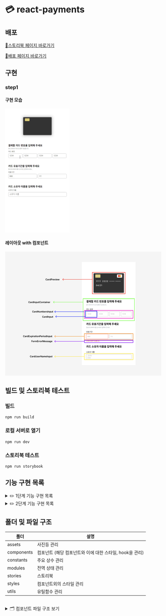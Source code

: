# 💳 react-payments

## 배포

[🌟스토리북 페이지 바로가기](https://6620c65c99e8a4a3cde004a4-jvtkbiynax.chromatic.com/)

[🌟배포 페이지 바로가기](https://badahertz52.github.io/react-payments/dist/)

## 구현

### step1

#### 구현 모습

<img  src="./readmeImages/step1.gif" height="400px" alt="step1 구현 모습"/>

#### 레이아웃 with 컴포넌트

<img src="./readmeImages/step1_layout.png"  height="400px"  alt="step1 레이아웃">

## 빌드 및 스토리북 테스트

### 빌드

```dash
npm run build
```

### 로컬 서버로 열기

```dash
npm run dev
```

### 스토리북 테스트

```dash
npm run storybook
```

## 기능 구현 목록

 <details>
  <summary> ✏️ 1단계 기능 구현 목록</summary>
  <div markdown="1">

### 카드 번호

- [x] 입력란에 카드 번호 입력
- [x] 입력값에 대한 유효성 검사
  - 유효성 검사
    - 16자리 (하나의 input에 4개의 숫자)
    - type: 0-9 정수
- [x] 유효성 검사 fail 시, 오류 메세지 보여줌
- [x] 유효성 검사 통과 시 카드 구별
  - 4로 시작 visa, 51~55로 시작하면 마스터카드, 그 외는 기타
- [x] 카드 상태 업데이트

### 유효기간

- [x] 입력란에 월/연도 번호 입력
- [x] 입력란에 대한 유효성 검사
  - 유효성 검사
    - 월에 대한 입력값: 01-12
    - 연도에 대한 입력값: 정수 2자리
    - 사용 가능한 카드 유효 기간 : 이번달부터 인것만 유효하게
- [x] 유효성 검사 fail 시, 오류 메세지 보여줌
- [x] 유효성 검사 통과 시 카드 상태 업데이트

### 소유자 이름

- [x] 입력란에 이름 입력
- [x] 입력란에 대한 유효성 검사
  - 유효성 검사
    - 영어 소문자/대문자, 공백
    - 최소 1자 최대 100자
- [x] 유효성 검사 fail 시, 오류 메세지 보여줌
- [x] 유효성 통과 시, 소문자는 대문자로 변경 후 카드 상태 업데이트
  </div>
</details>

<details>
  <summary> ✏️ 2단계 기능 구현 목록</summary>
  <div markdown="1">

### 카드 선택

- [] 카드사 선택 :카드 회사에 따라 카드 색, 정보 변경
- [] 카드 정보 필드 동적 구현: 카드 정보 입력 과정에 따라 컴포넌트 순차적으로 보여주기

### cvg 번호 입력

- [] 카드 뒷면 보여주기
- [] 숫자만 입력,
- [] 유효하지 않으면 오류 메세지 보여주기

### 폼

- [] 카드 정보가 유효하면 (submit ) 확인 버튼 활성화 (감추기)
- [] 사용자가 카드 정보 수정 시, 오류가 나면 submit 버튼 감추기

### 카드 등록 완료 및 네비게이션

- [] react-router 사용
- [] 등록 시 카드 등록 완료 페이지로 이동
- [] 카드 번호, 카드사 포함되 메세지
- [] 확인 버튼 클릭 시 다시 폼으로 이동

  </div>
</details>

## 폴더 및 파일 구조

| 폴더       | 설명                                                     |
| ---------- | -------------------------------------------------------- |
| assets     | 사진등 관리                                              |
| components | 컴포넌트 (해당 컴포넌트와 이에 대한 스타일, hook을 관리) |
| constants  | 주요 상수 관리                                           |
| modules    | 전역 상태 관리                                           |
| stories    | 스토리북                                                 |
| styles     | 컴포넌트외의 스타일 관리                                 |
| utils      | 유틸함수 관리                                            |

<br/>
<details>
  <summary> 🗂️ 컴포넌트  파일 구조 보기</summary>
  <div markdown="1">
  
```
📦components
 ┣ 📂CardExpirationPeriodInput
 ┃ ┣ 📜index.tsx
 ┃ ┗ 📜style.module.css
 ┣ 📂CardInput
 ┃ ┣ 📜index.tsx
 ┃ ┗ 📜style.module.css
 ┣ 📂CardInputContainer
 ┃ ┣ 📜index.tsx
 ┃ ┗ 📜style.module.css
 ┣ 📂CardNumbersInput
 ┃ ┣ 📜index.tsx
 ┃ ┗ 📜style.module.css
 ┣ 📂CardPreview
 ┃ ┣ 📜index.tsx
 ┃ ┗ 📜style.module.css
 ┣ 📂CardUserNameInput
 ┃ ┣ 📜index.tsx
 ┃ ┗ 📜style.module.css
 ┣ 📂Input
 ┃ ┣ 📜index.tsx
 ┃ ┗ 📜style.module.css
 ┣ 📂InputErrorMessage
 ┃ ┣ 📜index.tsx
 ┃ ┗ 📜style.module.css
 ┗ 📜index.ts
```
  
  </div>
</details>
